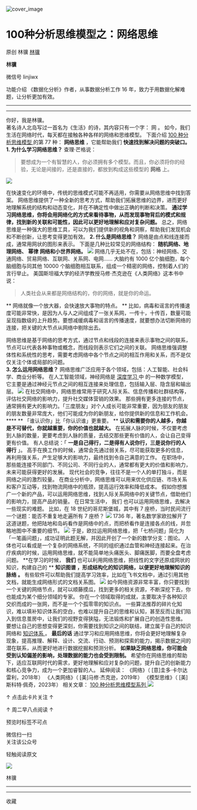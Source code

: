 ![cover_image](https://mmbiz.qpic.cn/mmbiz_jpg/giaycic3UNwo0T3l9SfWPibiayaa7gZ68E2CG6JXdtRf1H2IyIAC7yImxcTNbt2ppxRIgEcRmnsnh8PIUXIo0gEbeQ/0?wx_fmt=jpeg)

#  100种分析思维模型之：网络思维

原创  林骥  [ 林骥 ](javascript:void\(0\);)

**林骥**

微信号  linjiwx

功能介绍  《数据化分析》作者，从事数据分析工作 16 年，致力于用数据化解难题，让分析更加有效。

__ __

__ _ _ _ _

你好，我是林骥。  
著名诗人北岛写过一首名为《生活》的诗，其内容只有一个字：  网  。  如今，我们生活在网络时代，每天都在接触各种各样的网络和思维模型。  下面介绍  [
100 种分析思维模型
](https://mp.weixin.qq.com/mp/appmsgalbum?__biz=MzA4ODE2OTIxMw==&action=getalbum&album_id=1701638273011351554#wechat_redirect)
的第 77 种： **网络思维** ，它能帮助我们 **快速找到解决问题的突破口。** **1\. 为什么学习网络思维？** 查理·芒格说：

> 要想成为一个有智慧的人，你必须拥有多个模型。而且，你必须将你的经验，无论是间接的，还是直接的，都放到构成这些模型的 **网格** 上。

![](https://mmbiz.qpic.cn/mmbiz_png/giaycic3UNwo0T3l9SfWPibiayaa7gZ68E2CChhZpRzFITuqSnOUJa8ehdJxv1JKkjKticeOa5ENNo0H0iaIJF70UTtQ/640?wx_fmt=png)

在快速变化的环境中，传统的思维模式可能不再适用，你需要从网络思维中找到答案。
网络思维提供了一种全新的思考方式，帮助我们拓展思维的边界，进而更好地理解系统的结构和动态变化，并在不确定性中做出正确的判断和决策。
**通过学习网络思维，你将会用网络化的方式来看待事物，从而发现事物背后的模式和规律，找到新的关联和可能性，因此可以更好地理解和应对复杂问题。**
总之，网络思维是一种强大的思维工具，可以为我们提供新的视角和洞察，帮助我们发现机会和不断创新，让思考变得更加有效。  **2\. 什么是网络思维？**
网络是由点和线连接而成，通常用网状的图形来表示。  下面是几种比较常见的网络结构： **随机网络、地理网络、** **幂律** **网络和小世界网络。**
![](https://mmbiz.qpic.cn/mmbiz_png/giaycic3UNwo0T3l9SfWPibiayaa7gZ68E2CECnbA7IGzJ6sfnLx1pkEKnXHe6gkSuEV4X6UBVJUEN49TNxnHpXsFw/640?wx_fmt=png)
网络几乎无处不在，包括：神经网络、交通网络、贸易网络、互联网、关系网、电网……  大脑约有 1000 亿个脑细胞，每个脑细胞与同其他 10000
个脑细胞相互联系，组成一个精密的网络，控制着人们的言行举止。  美国斯坦福大学的经济学教授马修·杰克逊在《人类网络》这本书中说：

> 人类社会从来都是网络结构的，你的网络，就是你的命运。

** 网络就像一个放大器，会快速放大事物的特点。  **
比如，病毒和谣言的传播速度可能非常快，是因为人与人之间组成了一张关系网，一传十，十传百，数量可能呈现指数级的上升趋势。要想减缓病毒和谣言的传播速度，就要想办法切断网络的连接，把关键的大节点从网络中剔除出去。

网络思维是基于网络的思考方式，通过节点和线段的连接来表示事物之间的联系，节点可以代表各种事物或概念，而线段则表示它们之间的关联。
网络思维强调整体性和系统性的思考，需要考虑网络中各个节点之间的相互作用和关系，而不是仅仅关注个体或局部的问题。  
**3\. 怎么运用网络思维？** 网络思维广泛应用于各个领域，包括：人工智能、社会科学、商业分析等。  在人工智能领域，神经网络是  [ 深度学习
](https://mp.weixin.qq.com/s?__biz=MzA4ODE2OTIxMw==&mid=2653482146&idx=1&sn=9533ff24a0f6eb8403086deb36d8bc46&scene=21#wechat_redirect)
中  的一种数学模型，它主要是通过神经元节点之间的相互连接来处理信息，包括输入层、隐含层和输出层。
![](https://mmbiz.qpic.cn/mmbiz_png/giaycic3UNwo0T3l9SfWPibiayaa7gZ68E2CxkshbwEJLwrYZiakpM5smUNfFjthZ39KpSykY9K4WibtO8QickDslYEHQ/640?wx_fmt=png)
在社交网络中，网络思维常用于研究人际关系、信息传播和社群结构等，评估社交网络的影响力，提升社交媒体营销的效果。
那些拥有更多连接的节点，通常拥有更大的影响力。「三度朋友」对个人成长可能非常重要，因为朋友的朋友的朋友数量非常庞大，他们可能成为你的新朋友，给你提供新的信息和工作机会。
**** ** 「谁认识你」比「你认识谁」更重要。  ** **认识和需要你的人越多，你越是不可替代，你就越重要，你的价值也就越大。**
在拓展人脉的时候，不仅要考虑到人脉的数量，更要考虑到人脉的质量，去结交那些更有价值的人，会让自己变得更有价值。  有人总结说：「
**一是自己得行，二是得有人说你行，三是说你行的人得行** 」。
高手在换工作的时候，通常会先通过弱关系，尽可能获取更多的信息，再利用强关系，产生足够大的影响力，最终找到令自己满意的工作。
在职场中，那些能连接不同部门、不同公司、不同行业的人，通常都有更大的价值和影响力，未来可能获得更好的发展。
现代社会的竞争，往往不是一个人的单打独斗，而是网络之间的激烈较量。
在商业分析中，网络思维可以用来优化供应链、市场关系和客户互动等，找到物流网络中的瓶颈，提高运行效率和降低成本。
假如你想推广一个新的产品，可以运用网络思维，找到人际关系网络中的关键节点，借助他们的影响力，提高产品的销量。  在日常生活中，  我们
也可以运用网络思维，去解决一些现实的难题。  比如，在 18 世纪的哥尼斯堡城，其中有 7 座桥，当时民间流行一个谜题：能否不重复地走遍所有 7 座桥？
![](https://mmbiz.qpic.cn/mmbiz_png/giaycic3UNwo0T3l9SfWPibiayaa7gZ68E2CAq0iaUq6D0Naoxfeqjrwy3VzHY2cviax8Z8fhXOKMEQBZBC3yLPh2Pibw/640?wx_fmt=png)
1736 年，著名数学家欧拉解开了这道谜题，他把陆地和岛屿看作是网络中的点，而把桥看作是连接各点的线，并忽略地图中不重要的细节。
![](https://mmbiz.qpic.cn/mmbiz_png/giaycic3UNwo0T3l9SfWPibiayaa7gZ68E2CM10AmG1vlIBRhTI8dqI5XnpOAibf9L1znMy5hd2gHUc004Jib3QvhKVQ/640?wx_fmt=png)
于是，欧拉运用网络思维，把「七桥问题」简化为「一笔画问题」，成功证明此题无解，并因此开创了一个新的数学分支：图论。
人体也可以看成是一个复杂的网络系统，不同的组织通过血管和神经连接起来。在治疗疾病的时候，运用网络思维，就不能简单地头痛医头、脚痛医脚，而要全盘考虑问题。
**在学习的时候， **我们** 也可以利用网络思维，把线性的文字还原成网状的知识，构建自己的 ** **知识图谱**
**，形成结构化的知识网络，以便更好地理解知识的脉络** **。**
有些软件可以帮助我们提高学习效率，比如在飞书文档中，通过引用其他文档，就能生成网络形式的文档关系图。
![](https://mmbiz.qpic.cn/mmbiz_png/giaycic3UNwo0T3l9SfWPibiayaa7gZ68E2CrenFfT7281wgMjDTkOrw0CyblSdx2tEwvKqicF98vwMzaXNFuOGF6sw/640?wx_fmt=png)
如今网络资源非常丰富，你只要找到一个关键的网络节点，就可以顺藤摸瓜，找到更多的相关资源，不断深挖下去，你也能成为某个细分领域的专家。
你在一个领域取得的成就，主要取决于各种知识交织而成的一张网，而不是一个个孤零零的知识点。
一些算法推荐的碎片化知识，难以填补知识体系的空白，也难以提升自己的思维和认知，甚至反而让我们陷入到信息茧房中，让我们的视野变得狭隘，无法锻炼和扩展自己的创造性思维。
要想让自己的思想变得更深刻，你需要找到知识之间的联结，建立属于自己的知识网络和  [ 知识体系
](https://mp.weixin.qq.com/s?__biz=MzA4ODE2OTIxMw==&mid=2653481106&idx=1&sn=34818d71e37a146e8c131479898d9d90&scene=21#wechat_redirect)
。  **最后的话**
通过学习和应用网络思维，你将会更好地理解复杂现象，提高推理、解释、设计、交流、行动、预测和探索的能力，揭示数据之间的潜在联系，从而更好地进行数据挖掘和预测分析。
**如果缺乏网络思维，你可能会受到认知偏差的影响，处理数据的能力也会受到限制。**
希望你在网络思维的帮助下，适应互联网时代的需求，更好地理解和应对复杂的问题，提升自己的创新能力和核心竞争力，成为一个更加睿智的人。  延伸阅读：
《网络》（ [意]圭多·卡尔达雷利，2018年）  《人类网络》（ [美]马修·杰克逊，2019年）  《模型思维》（ [美]斯科特·佩奇，2023年）
相关文章：  [ 100 种分析思维模型系列
](https://mp.weixin.qq.com/mp/appmsgalbum?__biz=MzA4ODE2OTIxMw==&action=getalbum&album_id=1701638273011351554#wechat_redirect)
[
](https://mp.weixin.qq.com/mp/appmsgalbum?__biz=MzA4ODE2OTIxMw==&action=getalbum&album_id=1701638273011351554#wechat_redirect)
[
](https://mp.weixin.qq.com/mp/appmsgalbum?__biz=MzA4ODE2OTIxMw==&action=getalbum&album_id=1701638273011351554#wechat_redirect)
![](https://mmbiz.qpic.cn/mmbiz_png/giaycic3UNwo2MvibglEmzqTiaH1ZTkbndxmXldia6aicaVElu3RjgZwUeReI0ROnZO611DNs0y5KoUib9zFqEh6xKWJg/640?wx_fmt=png)

↑ 点击此卡片关注 ↑

↑  周二早八点阅读  ↑

预览时标签不可点

微信扫一扫  
关注该公众号



轻触阅读原文

![](http://mmbiz.qpic.cn/mmbiz_png/giaycic3UNwo3rBmMJ1emiaHxRCj3Om1wuZZCsgHvFSR3sVQrPsicIlRiaGUicJD8KCZibrmu0FzGBc6aBzfBz3HLIeDA/0?wx_fmt=png)

林骥







****



****



  收藏


